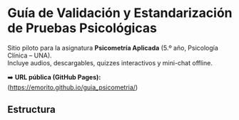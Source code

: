 # Guía de Validación y Estandarización de Pruebas Psicológicas

Sitio piloto para la asignatura **Psicometría Aplicada** (5.º año, Psicología Clínica – UNA).  
Incluye audios, descargables, quizzes interactivos y mini-chat offline.

➡️ **URL pública (GitHub Pages):** (https://emorito.github.io/guia_psicometria/)

## Estructura
